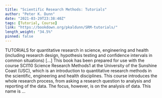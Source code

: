 ```yaml
---
title: "Scientific Research Methods: Tutorials"
author: "Peter K. Dunn"
date: "2021-03-29T23:38:40Z"
tags: [Tutorial, Course]
link: "https://bookdown.org/pkaldunn/SRM-tutorials/"
length_weight: "34.5%"
pinned: false
---
```


TUTORIALS for quantitative research in science, engineering and health (including research design, hypothesis testing and confidence intervals in common situations) [...] This book has been prepared for use with the course
SCI110 Science Research Methods1
at the
University of the Sunshine Coast (USC),
which is an introduction to quantitative research methods in the scientific, engineering and health disciplines. This course introduces the whole research process,
from asking a research question to analysis and reporting of the data.
The focus, however, is on the analysis of data. This name is ...
